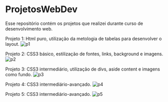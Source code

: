 # ProjetosWebDev
Esse repositório contém os projetos que realizei durante curso de desenvolvimento web.

Projeto 1: Html puro, utilização da metologia de tabelas para desenvolver o layout.
![p1](https://user-images.githubusercontent.com/47941429/75451853-025b1200-5950-11ea-82d7-6d1d69e21ec7.png)

Projeto 2: CSS3 básico, estilização de fontes, links, background e imagens.
![p2](https://user-images.githubusercontent.com/47941429/75451863-04bd6c00-5950-11ea-8054-a99ed2ca5231.png)

Projeto 3: CSS3 intermediário, utilização de divs, aside content e imagens como fundo.
![p3](https://user-images.githubusercontent.com/47941429/75451869-05ee9900-5950-11ea-864a-b0ccd527a124.png)

Projeto 4: CSS3 intermediário-avançado.
![p4](https://user-images.githubusercontent.com/47941429/75451871-06872f80-5950-11ea-8cb5-9a0daf04c053.png)

Projeto 5: CSS3 intermediário-avançado. 
![p5](https://user-images.githubusercontent.com/47941429/75451875-0850f300-5950-11ea-8c19-59df5a8e14de.png)








